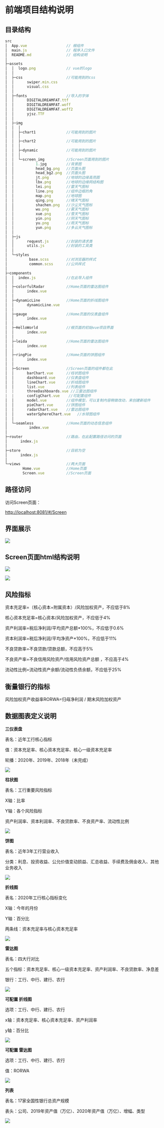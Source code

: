 <h1>前端项目结构说明</h1>

<h2>目录结构</h2>

```javascript
src
│  App.vue					// 根组件
│  main.js					// 程序入口文件
│  README.md				// 结构说明
│  
├─assets
│  │  logo.png				// vue的logo
│  │  
│  ├─css 					//可能用到的css
│  │      swiper.min.css
│  │      visual.css
│  │      
│  ├─fonts					//导入的字体
│  │      DIGITALDREAMFAT.ttf
│  │      DIGITALDREAMFAT.woff
│  │      DIGITALDREAMFAT.woff2
│  │      yjsz.TTF
│  │      
│  ├─img
│  │  │  
│  │  ├─chart1				//可能用到的图片
│  │  │      
│  │  ├─chart2				//可能用到的图片
│  │  │      
│  │  ├─dynamic				//可能用到的图片
│  │  │      
│  │  └─screen_img			//Screen页面用到的图片
│  │          1.jpg			//背景图
│  │          head_bg.png	//页面头图
│  │          head_bg2.png	//页面头图
│  │          jt.png	 	//地球的边缘高亮图
│  │          lbx.png		//地球的边缘网结构图
│  │          lei.png		//雷天气图标
│  │          line.png		//组件边框的角
│  │          map.png		//地球图
│  │          qing.png		//晴天气图标
│  │          shachen.png	//沙尘天气图标
│  │          wu.png		//雾天气图标
│  │          xue.png		//雪天气图标
│  │          yin.png		//阴天气图标
│  │          yu.png		//雨天气图标
│  │          yun.png		//多云天气图标
│  │          
│  ├─js
│  │      request.js		//封装的请求类
│  │      utils.js			//封装的工具类
│  │      
│  └─styles
│          base.scss		//对浏览器的样式
│          common.scss		//公共样式
│          
├─components
│  │  index.js				//在此导入组件
│  │  
│  ├─colorfulRadar			//Home页面的雷达图组件
│  │      index.vue
│  │      
│  ├─dynamicLine			//Home页面的折线图组件
│  │      dynamicLine.vue
│  │      
│  ├─gauge					//Home页面的仪表盘组件
│  │      index.vue
│  │      
│  ├─HelloWorld				//根页面的初始vue项目界面
│  │      index.vue
│  │      
│  ├─leida					//Home页面的雷达图组件				
│  │      index.vue
│  │      
│  ├─ringPie				//Home页面的饼图组件
│  │      index.vue
│  │      
│  ├─Screen					//Screen页面的组件都在此
│  │      barChart.vue		//柱状图组件
│  │      dashboard.vue		//仪表盘组件
│  │      lineChart.vue		//折线图组件
│  │      list.vue			//列表组件
|  |      threeDashboards.vue //三雷达图组件
|  |      configChart.vue    //可配置组件
│  │      model.vue			//组件模型，可以复制内容稍做改动，来创建新组件
│  │      pieChart.vue		//饼图组件
│  │      radarChart.vue	//雷达图组件
│  │      waterSphereChart.vue	 //水球图组件
│  │      
│  └─seamless				//Home页面的动态信息组件
│          index.vue
│          
├─router					//路由，在此配置路径访问的页面
│      index.js
│      
├─store						//目前为空
│      index.js
│      
└─views						//两大页面
        Home.vue			//Home页面
        Screen.vue			//Screen页面
```

<h2>路径访问</h2>

访问Screen页面：

<http://localhost:8081/#/Screen>

<h2>界面展示</h2>

<img src="./README_Image/image.jpg"></img>

<h2>Screen页面html结构说明</h2>

<img src="./README_Image/1596495460545.png"></img>

<img src="./README_Image/1596495540204.png"></img>

<h2>风险指标</h2>

资本充足率=（核心资本+附属资本）/风险加权资产，不应低于8%

核心资本充足率=核心资本/风险加权资产，不应低于4%

资产利润率=税后净利润/平均资产总额*100%，不应低于0.6%

资本利润率=税后净利润/平均净资产*100%，不应低于11%

不良贷款率=不良贷款/贷款总额，不应高于5%

不良资产率=不良信用风险资产/信用风险资产总额 ，不应高于4%

流动性比例=流动性资产余额/流动性负债余额，不应低于25%

<h2>衡量银行的指标</h2>

风险加权资产收益率RORWA=归母净利润 / 期末风险加权资产 

<h2>数据图表定义说明</h2>

**三仪表盘**

表名：近年工行核心指标

值：资本充足率、核心资本充足率、核心一级资本充足率

轮播：2020年、2019年、2018年（未完成）

<img src="./README_Image/threeDashboard.jpg"></img>

**柱状图**

表名：工行重要风险指标

X轴：比率

Y轴：各个风险指标

资产利润率、资本利润率、不良贷款率、不良资产率、流动性比例

<img src="./README_Image/barline.jpg"></img>

**饼图**

表名：近年3年工行营业收入

分类：利息、投资收益、公允价值变动损益、汇总收益、手续费及佣金收入、其他业务收入

<img src="./README_Image/pie.jpg"></img>

 

**折线图**

表名：2020年工行核心指标变化

X轴：今年的月份

Y轴：百分比

两条线：资本充足率与核心资本充足率

<img src="./README_Image/line.jpg"></img>

 

**雷达图**

表名：四大行对比

五个指标：资本充足率、核心一级资本充足率、资产利润率、不良贷款率、净息差

银行：工行、中行、建行、农行

<img src="./README_Image/radar.jpg"></img>

 

**可配置 折线图**

 选项：工行、中行、建行、农行

 x轴：资本充足率、核心资本充足率、资产利润率

y轴：百分比

<img src="./README_Image/config_line.jpg"></img>



**可配置 雷达图**

 选项：工行、中行、建行、农行

 值：RORWA

<img src="./README_Image/config_dashboard.jpg"></img>



**列表**

表名：17家全国性银行总资产规模

表头：公司、2019年资产值（万亿）、2020年资产值（万亿）、增幅、类型

<img src="./README_Image/info.jpg"></img>